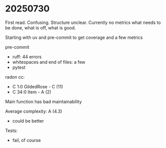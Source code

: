 # 20250730

First read. Confusing. Structure unclear. Currently no metrics what needs to be done, what is off, what is good.

Starting with uv and pre-commit to get coverage and a few metrics

pre-commit
- ruff: 44 errors
- whitespaces and end of files: a few
- pytest


radon cc:
- C 1:0 GildedRose - C (11)
- C 34:0 Item - A (2)

Main function has bad maintainability

Average complexity: A (4.3)
- could be better

Tests:
- fail, of course
